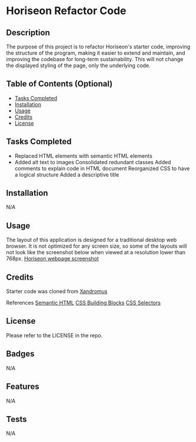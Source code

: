 # Horiseon Refactor Code

## Description

The purpose of this project is to refactor Horiseon's starter code, improving the structure of the program, making it easier to extend and maintain, and improving the codebase for long-term sustainability. This will not change the displayed styling of the page, only the underlying code.

## Table of Contents (Optional)

- [Tasks Completed](#TasksCompleted)
- [Installation](#installation)
- [Usage](#usage)
- [Credits](#credits)
- [License](#license)

## Tasks Completed

* Replaced HTML elements with semantic HTML elements
* Added alt text to images
Consolidated redundant classes
Added comments to explain code in HTML document
Reorganized CSS to have a logical structure
Added a descriptive title

## Installation

N/A

## Usage

The layout of this application is designed for a traditional desktop web browser. It is not optimized for any screen size, so some of the layouts will not look like the screenshot below when viewed at a resolution lower than 768px. 
[Horiseon webpage screenshot](Develop/assets/images/horiseon-webpage-screenshot.png)

## Credits

Starter code was cloned from [Xandromus](https://github.com/coding-boot-camp/urban-octo-telegram.git)

References
[Semantic HTML](https://web.dev/learn/html/semantic-html/)
[CSS Building Blocks](https://developer.mozilla.org/en-US/docs/Learn/CSS/Building_blocks)
[CSS Selectors](https://www.w3schools.com/css/css_selectors.asp)

## License

Please refer to the LICENSE in the repo. 

## Badges

N/A

## Features

N/A

## Tests

N/A